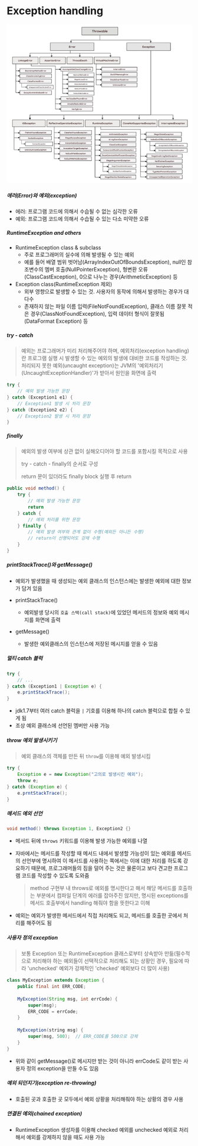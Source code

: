 # Exception handling

![](./src/exception-handling-hierarchy.png)

##### 에러(Error)와 예외(exception)

- 에러: 프로그램 코드에 의해서 수습될 수 없는 심각한 오류
- 예외: 프로그램 코드에 의해서 수습될 수 있는 다소 미약한 오류



##### RuntimeException and others

- RuntimeException class & subclass
  - 주로 프로그래머의 실수에 의해 발생될 수 있는 예외
  - 예를 들어 배열 범위 벗어남(ArrayIndexOutOfBoundsException), null인 참조변수의 멤버 호출(NullPointerException), 형변환 오류(ClassCastException), 0으로 나누는 경우(ArithmeticException) 등
- Exception class(RuntimeException 제외)
  - 외부 영향으로 발생할 수 있는 것. 사용자의 동작에 의해서 발생하는 경우가 대다수
  - 존재하지 않는 파일 이름 입력(FileNotFoundException), 클래스 이름 잘못 적은 경우(ClassNotFoundException), 입력 데이터 형식이 잘못됨(DataFormat Exception) 등



##### try - catch

> 예외는 프로그래머가 미리 처리해주어야 하며, 예외처리(exception handling)란 프로그램 실행 시 발생할 수 있는 예외의 발생에 대비한 코드를 작성하는 것. 처리되지 못한 예외(uncaught exception)는 JVM의 '예외처리기(UncaughtExceptionHandler)'가 받아서 원인을 화면에 출력

```java
try {
    // 예외 발생 가능한 문장
} catch (Exception1 e1) {
    // Exception1 발생 시 처리 문장
} catch (Exception2 e2) {
    // Exception2 발생 시 처리 문장
}
```



##### finally

> 예외의 발생 여부에 상관 없이 실해오디어야 할 코드를 포함시킬 목적으로 사용
>
> try - catch - finally의 순서로 구성
>
> return 문이 있더라도 finally block 실행 후 return

```java
public void method() {
    try {
        // 예외 발생 가능한 문장
        return
    } catch {
        // 예외 처리를 위한 문장
    } finally {
        // 예외 발생 여부와 관계 없이 수행(예외든 아니든 수행)
        // return이 선행되어도 강제 수행
    }
}
```



##### printStackTrace()와 getMessage()

- 예외가 발생했을 때 생성되는 예외 클래스의 인스턴스에는 발생한 예외에 대한 정보가 담겨 있음
- printStackTrace()
  - 예외발생 당시의 `호출 스택(call stack)`에 있었던 메서드의 정보와 예외 메시지를 화면에 출력

- getMessage()
  - 발생한 예외클래스의 인스턴스에 저장된 메시지를 얻을 수 있음



##### 멀티 catch 블럭

```java
try {
    // ...
} catch (Exception1 | Exception e) {
    e.printStackTrace();
}
```

- jdk1.7부터 여러 catch 블럭을 `|` 기호를 이용해 하나의 catch 블럭으로 합칠 수 있게 됨
- 조상 예외 클래스에 선언된 멤버만 사용 가능



##### throw 예외 발생시키기

> 예외 클래스의 객체를 만든 뒤 `throw`를 이용해 예외 발생시킴

```java
try {
    Exception e = new Exception("고의로 발생시킨 예외");
    throw e;
} catch (Exception e) {
    e.prntStackTrace();
}
```



##### 메서드 예외 선언

```java
void method() throws Exception 1, Exception2 {}
```

- 메서드 뒤에 `throws` 키워드를 이용해 발생 가능한 예외를 나열 

- 자바에서는 메서드를 작성할 때 메서드 내에서 발생할 가능성이 있는 예외를 메서드의 선언부에 명시하여 이 메서드를 사용하는 쪽에서는 이에 대한 처리를 하도록 강요하기 때문에, 프로그래머들의 짐을 덜어 주는 것은 물론이고 보다 견고한 프로그램 코드를 작성할 수 있도록 도와줌

  > method 구현부 내 throws로 예외를 명시한다고 해서 해당 메서드를 호출하는 부분에서 컴파일 단계의 에러를 잡아주진 않지만, 명시된 exceptions를 메서드 호출부에서 handling 해줘야 함을 뜻한다고 이해

- 예외는 예외가 발생한 메서드에서 직접 처리해도 되고, 메서드를 호출한 곳에서 처리를 해주어도 됨



##### 사용자 정의 exception

> 보통 Exception 또는 RuntimeException 클래스로부터 상속받아 만듦(필수적으로 처리해야 하는 예외들이 선택적으로 처리해도 되는 상황인 경우, 필요에 따라 'unchecked' 예외가 강제적인 'checked' 예외보다 더 많이 사용)

```java
class MyException extends Exception {
    public final int ERR_CODE;
    
    MyException(String msg, int errCode) {
        super(msg);
        ERR_CODE = errCode;
    }
    
    MyException(string msg) {
        super(msg, 500);  // ERR_CODE를 500으로 강제
    }
}
```

- 위와 같이 getMessage()로 메시지만 받는 것이 아니라 errCode도 같이 받는 사용자 정의 exception을 만들 수도 있음



##### 예외 되던지기(exception re-throwing)

- 호출된 곳과 호출한 곳 모두에서 예외 상황을 처리해줘야 하는 상황의 경우 사용

##### 연결된 예외(chained exception)

- RuntimeException 생성자를 이용해 checked 예외를 unchecked 예외로 처리해서 예외를 강제하지 않을 때도 사용 가능
